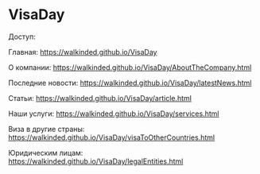 # VisaDay

Доступ:  

Главная: https://walkinded.github.io/VisaDay

О компании: https://walkinded.github.io/VisaDay/AboutTheCompany.html

Последние новости: https://walkinded.github.io/VisaDay/latestNews.html

Статьи: https://walkinded.github.io/VisaDay/article.html

Наши услуги: https://walkinded.github.io/VisaDay/services.html

Виза в другие страны: https://walkinded.github.io/VisaDay/visaToOtherCountries.html

Юридическим лицам: https://walkinded.github.io/VisaDay/legalEntities.html
